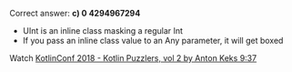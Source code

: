 Correct answer: **c) 0 4294967294**

* UInt is an inline class masking a regular Int
* If you pass an inline class value to an Any parameter, it will get boxed

Watch [KotlinConf 2018 - Kotlin Puzzlers, vol 2 by Anton Keks 9:37](https://www.youtube.com/watch?v=Xq9vBZs0j-8&lc=UgzrxmtADpeVJWbzo-14AaABAg#t=9m37s)
